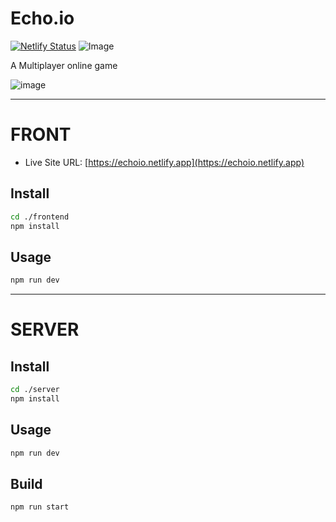 # Echo.io
[![Netlify Status](https://api.netlify.com/api/v1/badges/be36dbe6-c2af-463b-8b2a-94dad93c3f38/deploy-status)](https://app.netlify.com/sites/echoio/deploys)
![Image](https://render-badge-samuelsonpajeu.onrender.com/by_name?projectName=echo-io)

A Multiplayer online game

![image](https://github.com/SamuelsonPajeu/Echo.io/assets/79151331/377ac990-bfd4-4ace-9808-c654f0ec8a09)

------------------------------------------------------------------------------------------

# FRONT

- Live Site URL: [https://echoio.netlify.app](https://echoio.netlify.app)

## Install
```bash
cd ./frontend
npm install
```

## Usage
```bash
npm run dev
```

------------------------------------------------------------------------------------------
# SERVER


## Install
```bash
cd ./server
npm install
```

## Usage
```bash
npm run dev
```

## Build
```bash
npm run start
```
